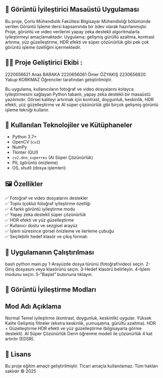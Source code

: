 ## 📸 Görüntü İyileştirici Masaüstü Uygulaması

   Bu proje, Çorlu Mühendislik Fakültesi Bilgisayar Mühendisliği bölümünde verilen Görüntü İşleme dersi kapsamında bir ödev olarak hazırlanmıştır. Proje, görüntü ve video verilerini yapay zeka destekli algoritmalarla iyileştirmeyi amaçlamaktadır. Uygulama; gelişmiş gürültü azaltma, kontrast artırma, yüz güzelleştirme, HDR efekti ve süper çözünürlük gibi pek çok görüntü işleme özelliğini içermektedir. 


## 🧑‍💻 Proje Geliştirici Ekibi :

2220656621 Anas BARAKA
2220656061 Ömer ÖZYAKIŞ
2230656820 Yakup KORKMAZ 
Öğrenciler tarafından geliştirilmiştir.

   Bu uygulama, kullanıcıların fotoğraf ve video dosyalarını kolayca iyileştirmesini sağlayan Python tabanlı, yapay zeka destekli bir masaüstü yazılımıdır. Görsel kaliteyi artırmak için kontrast, doygunluk, keskinlik, HDR efekti, yüz güzelleştirme ve AI süper çözünürlük gibi birçok gelişmiş görüntü işleme tekniği kullanır.


## 🧠 Kullanılan Teknolojiler ve Kütüphaneler
- Python 3.7+
- OpenCV (`cv2`)
- NumPy
- Tkinter (GUI)
- `cv2.dnn_superres` (AI Süper Çözünürlük)
- PIL (görüntü önizleme)
- OS, shutil (dosya işlemleri)



  
## 🖼️ Özellikler
✅ Fotoğraf ve video dosyalarını destekler  
✅ Toplu (çoklu) fotoğraf iyileştirme özelliği  
✅ 4 farklı görüntü iyileştirme modu  
✅ Yapay zeka destekli süper çözünürlük  
✅ HDR efekti ve yüz güzelleştirme  
✅ Kullanıcı dostu ve sezgisel arayüz  
✅ İşlem süresince görsel önizleme ve ilerleme çubuğu  
✅ Seçilebilir hedef klasör ve çıkış formatı  


 ## 🚀 Uygulamanın Çalıştırılması
bash
python main.py
1-Arayüzde dosya türünü (fotoğraf/video) seçin.
2-Giriş dosyasını veya klasörünü seçin.
3-Hedef klasörü belirleyin.
4-İşlem modunu seçin.
5-“Başlat” butonuna tıklayın.


## 🧪 Görüntü İyileştirme Modları
## Mod Adı                  	Açıklama
Normal	                  Temel iyileştirme (kontrast, doygunluk, keskinlik) uygular.
Yüksek                    Kalite	Gelişmiş filtreler (ekstra keskinlik, yumuşatma, gürültü azaltma).
HDR + Güzelleştirme	      HDR efekti ve yüz güzelleştirme (bilgisayarla görme destekli).
AI Süper Çözünürlük	      Derin öğrenme modeli ile çözünürlük 4 kat artırılır (EDSR).


## 📄 Lisans
Bu proje eğitim amaçlı geliştirilmiştir. Ticari amaçla kullanılamaz.
Tüm hakları saklıdır © 2025





